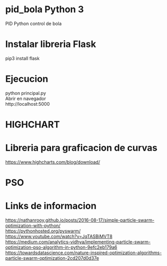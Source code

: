 # pid_bola Python 3
PID Python control de bola

# Instalar libreria Flask
pip3 install flask

# Ejecucion
python principal.py
<br>
Abrir en navegador<br>
http://localhost:5000


# HIGHCHART
# Libreria para graficacion de curvas
https://www.highcharts.com/blog/download/

# PSO
# Links de informacion
https://nathanrooy.github.io/posts/2016-08-17/simple-particle-swarm-optimization-with-python/<br>
https://pythonhosted.org/pyswarm/<br>
https://www.youtube.com/watch?v=JqTASBiMVT8<br>
https://medium.com/analytics-vidhya/implementing-particle-swarm-optimization-pso-algorithm-in-python-9efc2eb179a6<br>
https://towardsdatascience.com/nature-inspired-optimization-algorithms-particle-swarm-optimization-2cd207d0d37e